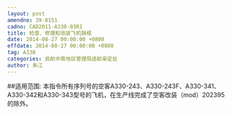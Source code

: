 ```yaml
---
layout: post
amendno: 39-8151
cadno: CAD2011-A330-03R1
title: 检查、修理和改装飞机隔框
date: 2014-08-27 00:00:00 +0800
effdate: 2014-08-27 00:00:00 +0800
tag: A330
categories: 民航中南地区管理局适航审定处
author: 朱江
---
```


##适用范围:
本指令所有序列号的空客A330-243、A330-243F、A330-341、A330-342和A330-343型号的飞机，在生产线完成了空客改装（mod）202395的除外。

